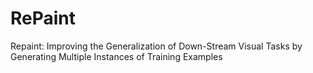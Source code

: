 # RePaint
Repaint: Improving the Generalization of Down-Stream Visual Tasks by Generating Multiple Instances of Training Examples
